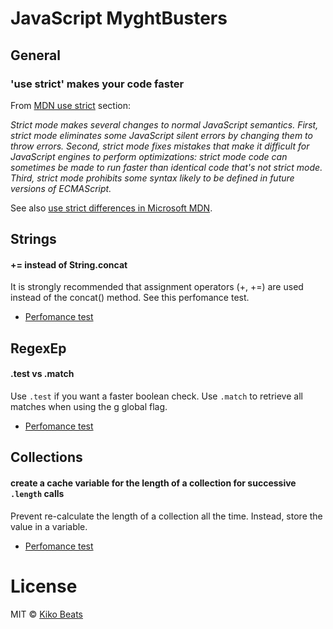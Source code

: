 # JavaScript MyghtBusters

## General

### 'use strict' makes your code faster

From [MDN use strict](https://developer.mozilla.org/en-US/docs/Web/JavaScript/Reference/Strict_mode) section:

*Strict mode makes several changes to normal JavaScript semantics. First, strict mode eliminates some JavaScript silent errors by changing them to throw errors. Second, strict mode fixes mistakes that make it difficult for JavaScript engines to perform optimizations: strict mode code can sometimes be made to run faster than identical code that's not strict mode. Third, strict mode prohibits some syntax likely to be defined in future versions of ECMAScript.*


See also [use strict differences in Microsoft MDN](https://msdn.microsoft.com/library/br230269%28v=vs.94%29.aspx).

## Strings

#### += instead of String.concat

It is strongly recommended that assignment operators (+, +=) are used instead of the concat() method. See this perfomance test.

* [Perfomance test](https://jsperf.com/concat-vs-plus-vs-join)

## RegexEp

#### .test vs .match

Use `.test` if you want a faster boolean check. Use `.match` to retrieve all matches when using the g global flag.

* [Perfomance test](http://jsperf.com/test-vs-match-regex)


## Collections

#### create a cache variable for the length of a collection for successive `.length` calls

Prevent re-calculate the length of a collection all the time. Instead, store the value in a variable.

* [Perfomance test](https://jsperf.com/array-length-vs-cached)

# License

MIT © [Kiko Beats](http://kikobeats.com)
